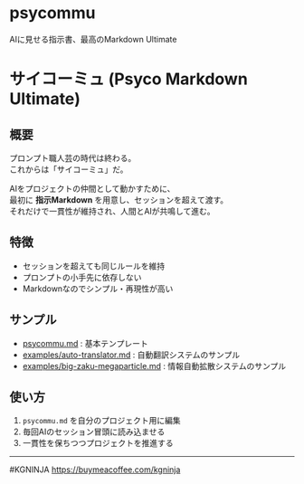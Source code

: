 # psycommu
AIに見せる指示書、最高のMarkdown Ultimate

# サイコーミュ (Psyco Markdown Ultimate)

## 概要
プロンプト職人芸の時代は終わる。  
これからは「サイコーミュ」だ。  

AIをプロジェクトの仲間として動かすために、  
最初に **指示Markdown** を用意し、セッションを超えて渡す。  
それだけで一貫性が維持され、人間とAIが共鳴して進む。

## 特徴
- セッションを超えても同じルールを維持
- プロンプトの小手先に依存しない
- Markdownなのでシンプル・再現性が高い

## サンプル
- [psycommu.md](psycommu.md) : 基本テンプレート
- [examples/auto-translator.md](examples/auto-translator.md) : 自動翻訳システムのサンプル
- [examples/big-zaku-megaparticle.md](examples/big-zaku-megaparticle.md) : 情報自動拡散システムのサンプル

## 使い方
1. `psycommu.md` を自分のプロジェクト用に編集
2. 毎回AIのセッション冒頭に読み込ませる
3. 一貫性を保ちつつプロジェクトを推進する

---

#KGNINJA
https://buymeacoffee.com/kgninja
